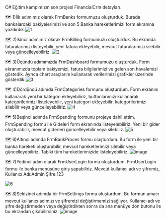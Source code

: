  C# Eğitim kampımızın son projesi FinancialCrm detayları. 
 
:world_map:  1)İlk adımımız olarak FrmBanks formumuzu oluşturduk. Burada bankalardaki bakiyelerimizi ve son 5 Banka hareketlerimizi form ekranına yazdırdık.![1](https://github.com/user-attachments/assets/53510bcb-56ab-42af-ba8d-a5524a60d163)

:world_map:  2)İkinci adımımız olarak FrmBilling formumuzu oluşturduk. Bu ekranda faturalarımızı listeyebilir, yeni fatura ekleyebilir, mevcut faturalarımızı silebilir veya güncelleyebiliriz. ![2](https://github.com/user-attachments/assets/d876b2dc-639d-43e5-be73-344f856a556b)

:world_map:  3)Üçündü adımımızda FrmDashboard formumuzu oluşturduk. Form ekranımızda toplam bakiyemizi, fatura bilgilerimizi ve gelen son havalemizi göstedik. Ayrıca chart araçlarını kullanarak verilerimizi grafikler üzerinde gösterdik.![3](https://github.com/user-attachments/assets/a52f9f2f-c2af-4f0e-bdc1-abe291a6e8d4)

:world_map:   4)Dördüncü adımda FrmCategories formunu oluşturdum. Form ekranını kullanarak yeni bir kategori ekleyebiliriz, buttonlarımızı kullanarak kategorilerimizi listeleyebilir, yeni kategori ekleyebilir, kategorilerimizi silebilir veya güncelleyebiliriz.
![4](https://github.com/user-attachments/assets/4bf92a43-785b-480c-8f7c-ad581915721e)

:world_map:  5)Beşinci adımda FrmSpending formunu projeye dahil ettim. FrmSpending formu ile Gideleri form ekranında listeyelebiliriz. Yeni bir gider oluşturabilir, mevcut giderleri güncelleyebilir veya silebiliz.
![5](https://github.com/user-attachments/assets/8cae1775-1834-48d7-83c1-f07060efa32f)

:world_map:  6)Altıncı adımda FrmBankProces formu oluşturdum. Bu form ile yeni bir banka hareketi oluşturabilir, mevcut hareketlerimizi silebilir veya güncelleyebiliriz. Tabiki tüm hareketlerimizide listeleyebiliriz.
![image](https://github.com/user-attachments/assets/ceee914e-d412-4f16-bfc5-46ac8652f23f)

 :world_map:  7)Yedinci adım olarak FrmUserLogin formu oluşturdum. FrmUserLogin formu ile banka menüsüne giriş yapabiliriz. Mevcut kullanıcı adı ve şifremiz, Kullanıcı Adı:Admin Şifre:123
 
 ![6](https://github.com/user-attachments/assets/544a0873-ca1f-4321-a388-3ba9d8ea3670)

:world_map:  8)Sekizinci adımda bir FrmSettings formu oluşturdum. Bu formun amacı mevcut kullanıcı adımızı ve şifremizi değiştirmemizi sağlıyor. Kullanıcı adı ve şifre değiştirmeden veya değiştirdikten sonra da ana menüye dön butonu ile bu ekrandan çıkabilirsiniz.
![image](https://github.com/user-attachments/assets/df4ecba3-ff9a-41d5-999c-626525ed0216)


